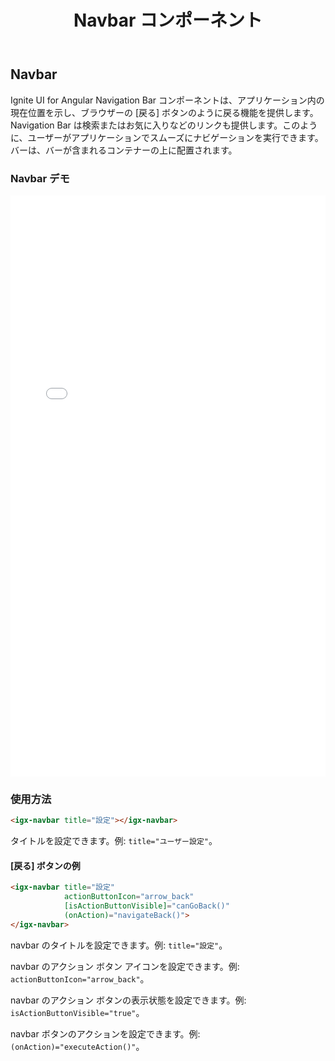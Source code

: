 ﻿---
title: Navbar コンポーネント
_description: Ignite UI for Angular Navbar コントロールはアプリケーションでのスムーズな移動を可能にする UI コンポーネントです。
_keywords: Ignite UI for Angular, UI コントロール, Angular ウィジェット, web ウィジェット, UI ウィジェット, Angular, ネイティブ Angular コンポーネント スィート, ネイティブ Angular コントロール, ネイティブ Angular コンポーネント ライブラリ, Angular Navbar コンポーネント, Angular Navbar コントロール
_language: ja
---

## Navbar

<p class="highlight">Ignite UI for Angular Navigation Bar コンポーネントは、アプリケーション内の現在位置を示し、ブラウザーの [戻る] ボタンのように戻る機能を提供します。Navigation Bar は検索またはお気に入りなどのリンクも提供します。このように、ユーザーがアプリケーションでスムーズにナビゲーションを実行できます。バーは、バーが含まれるコンテナーの上に配置されます。</p>
<div class="divider"></div>

### Navbar デモ

<div class="sample-container loading" style="height: 930px">
    <iframe id="nav-bar-sample-iframe" frameborder="0" seamless width="100%" height="100%" src="{environment:demosBaseUrl}/navbar" onload="onSampleIframeContentLoaded(this);"></iframe>
</div>
<!-- <div>
    <button data-localize="stackblitz" class="stackblitz-btn" data-iframe-id="nav-bar-sample-iframe" data-demos-base-url="{environment:demosBaseUrl}">view on stackblitz</button>
</div> -->
<div class="divider--half"></div>

### 使用方法

```html
<igx-navbar title="設定"></igx-navbar>
```

タイトルを設定できます。例: `title="ユーザー設定"`。

#### [戻る] ボタンの例

<div class="divider--half"></div>

```html
<igx-navbar title="設定"
            actionButtonIcon="arrow_back"
            [isActionButtonVisible]="canGoBack()"
            (onAction)="navigateBack()">
</igx-navbar>
```

navbar のタイトルを設定できます。例: `title="設定"`。

navbar のアクション ボタン アイコンを設定できます。例: `actionButtonIcon="arrow_back"`。

navbar のアクション ボタンの表示状態を設定できます。例: `isActionButtonVisible="true"`。

navbar ボタンのアクションを設定できます。例: `(onAction)="executeAction()"`。

<div class="divider--half"></div>
